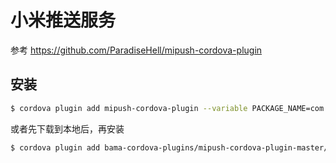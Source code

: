
# 小米推送服务

参考
https://github.com/ParadiseHell/mipush-cordova-plugin


## 安装
```bash
$ cordova plugin add mipush-cordova-plugin --variable PACKAGE_NAME=com.philips.h2h.bama.beta --variable MI_PUSH_APP_KEY=5121758022053 --variable MI_PUSH_APP_ID=2882303761517580053 --variable MI_PUSH_APP_IOS_KEY=null --variable MI_PUSH_APP_IOS_ID=null
```

或者先下载到本地后，再安装
```bash
$ cordova plugin add bama-cordova-plugins/mipush-cordova-plugin-master/ --variable PACKAGE_NAME=com.philips.h2h.bama.beta --variable MI_PUSH_APP_KEY=5121758022053 --variable MI_PUSH_APP_ID=2882303761517580053 --variable MI_PUSH_APP_IOS_KEY=null --variable MI_PUSH_APP_IOS_ID=null
```
